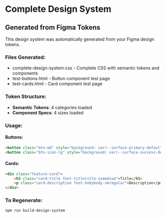 # Complete Design System

## Generated from Figma Tokens

This design system was automatically generated from your Figma design tokens.

### Files Generated:
- complete-design-system.css - Complete CSS with semantic tokens and components  
- test-buttons.html - Button component test page
- test-cards.html - Card component test page

### Token Structure:
- **Semantic Tokens**: 4 categories loaded
- **Component Specs**: 4 sizes loaded  

### Usage:

#### Buttons:
```html
<button class="btn-md" style="background: var(--surface-primary-default);">Button</button>
<button class="btn-icon-lg" style="background: var(--surface-success-default);">⚡</button>
```

#### Cards:
```html
<div class="feature-card">
    <h3 class="card-title font-titletitle-xsmedium">Title</h3>
    <p class="card-description font-bodybody-smregular">Description</p>
</div>
```

### To Regenerate:
```bash
npm run build-design-system
```
